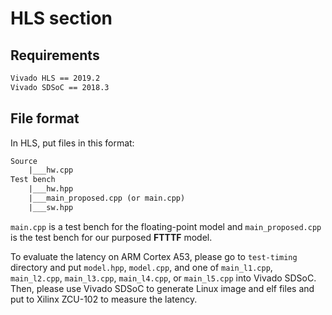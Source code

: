 # HLS section

## Requirements

```txt
Vivado HLS == 2019.2
Vivado SDSoC == 2018.3
```

## File format

In HLS, put files in this format:

```txt
Source
	|___hw.cpp
Test bench
	|___hw.hpp
	|___main_proposed.cpp (or main.cpp)
	|___sw.hpp
```

`main.cpp` is a test bench for the floating-point model and `main_proposed.cpp` is the test bench for our purposed **FTTTF** model.

To evaluate the latency on ARM Cortex A53, please go to `test-timing` directory and put `model.hpp`, `model.cpp`, and one of `main_l1.cpp`, `main_l2.cpp`, `main_l3.cpp`, `main_l4.cpp`, or `main_l5.cpp` into Vivado SDSoC. Then, please use Vivado SDSoC to generate Linux image and elf files and put to Xilinx ZCU-102 to measure the latency.
